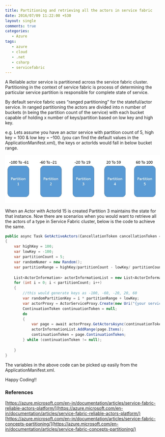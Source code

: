 ```yaml
---
title: Partitioning and retrieving all the actors in service fabric
date: 2016/07/09 11:22:00 +530
layout: single
comments: true
categories: 
   - Azure
tags:
   - azure
   - cloud
   - .net
   - csharp
   - servicefabric
---
```


A Reliable actor service is partitioned across the service fabric cluster. Partitioning in the context of service fabric is process of determining the particular service partition is responsible for complete state of service.

By default service fabric uses “ranged partitioning” for the stateful/actor service. In ranged partitioning the actors are divided into n number of buckets (n being the partition count of the service) with each bucket capable of holding x number of keys/partition based on low key and high key.

e.g. Lets assume you have an actor service with partition count of 5, high key = 100 & low key =  –100. (you can find the default values in the ApplicationManifest.xml), the keys or actorIds would fall in below bucket range.

![Partition buckets](/assets/images/sfpartition.png)

When an Actor with ActorId 15 is created Partition 3 maintains the state for that instance. Now there are scenarios when you would want to retrieve all the actors of a type in Service Fabric cluster, below is the code to achieve the same.

```csharp
public async Task GetActiveActors(CancellationToken cancellationToken = default(CancellationToken))
{
    var highKey = 100; 
    var lowKey = -100;
    var partitionCount = 5;
    var randomNumer = new Random();
    var partitionRange = highKey/partitionCount - lowKey/ partitionCount; //40
 
    List<ActorInformation> actorInformationList = new List<ActorInformation>();
    for (int i = 0; i < partitionCount; i++)
    {
        //this would generate keys as -100, -60, -20, 20, 60
        var randomPartitionKey = i * partitionRange + lowKey;
        var actorProxy = ActorServiceProxy.Create(new Uri("{your service fabric Uri}"), randomPartitionKey);
        ContinuationToken continuationToken = null;
        do
        {
            var page = await actorProxy.GetActorsAsync(continuationToken, cancellationToken);
            actorInformationList.AddRange(page.Items);
            continuationToken = page.ContinuationToken;
        } while (continuationToken != null);
 
    }
}
```

The variables in the above code can be picked up easily from the ApplicationManifest.xml.

Happy Coding!!

### References
[https://azure.microsoft.com/en-in/documentation/articles/service-fabric-reliable-actors-platform/](https://azure.microsoft.com/en-in/documentation/articles/service-fabric-reliable-actors-platform/)
[https://azure.microsoft.com/en-in/documentation/articles/service-fabric-concepts-partitioning/](https://azure.microsoft.com/en-in/documentation/articles/service-fabric-concepts-partitioning/)